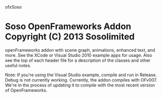 ofxSoso

Soso OpenFrameworks Addon
Copyright (C) 2013 Sosolimited
=======

openFrameworks addon with scene graph, animations, enhanced text, and more. See the XCode or Visual Studio 2010 example apps for usage. Also see the top of each header file for a description of the classes and other useful notes.

Note: If you're using the Visual Studio example, compile and run in Release. Debug is not currently working. 
Currently, the addon compiles with OFv007. We're in the process of updating it to compile with the most recent version of OpenFrameworks.


